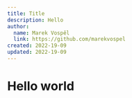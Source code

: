 ```yaml
---
title: Title
description: Hello
author:
  name: Marek Vospěl
  link: https://github.com/marekvospel
created: 2022-19-09
updated: 2022-19-09
---
```


# Hello world